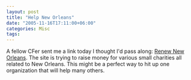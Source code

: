 ```yaml
---
layout: post
title: "Help New Orleans"
date: "2005-11-16T17:11:00+06:00"
categories: Misc 
tags: 
---
```


A fellow CFer sent me a link today I thought I'd pass along: <a href="http://www.renewnola.org">Renew New Orleans</a>. The site is trying to raise money for various small charities all related to New Orleans. This might be a perfect way to hit up one organization that will help many others.